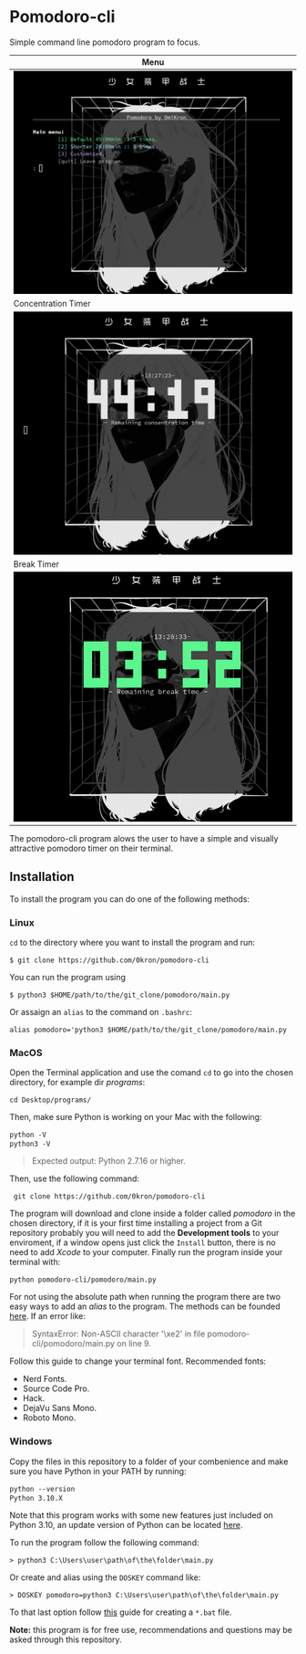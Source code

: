 # Pomodoro-cli
Simple command line pomodoro program to focus.

|Menu|
|-|
|![img](https://github.com/0kron/pomodoro-cli/blob/main/pomodoro-menu.png)|
|Concentration Timer|
|![img](https://github.com/0kron/pomodoro-cli/blob/main/concentration-timer.png)|
|Break Timer|
|![img](https://github.com/0kron/pomodoro-cli/blob/main/break-timer.png)

The pomodoro-cli program alows the user to have a simple and visually attractive pomodoro timer on their terminal.

## Installation
To install the program you can do one of the following methods: 

### Linux
`cd` to the directory where you want to install the program and run: 
```
$ git clone https://github.com/0kron/pomodoro-cli
```
You can run the program using
```
$ python3 $HOME/path/to/the/git_clone/pomodoro/main.py
```
Or assaign an `alias` to the command on `.bashrc`: 
```
alias pomodoro='python3 $HOME/path/to/the/git_clone/pomodoro/main.py
```

### MacOS
Open the Terminal application and use the comand `cd` to go into the chosen directory, for example dir *programs*: 
```
cd Desktop/programs/
```

Then, make sure Python is working on your Mac with the following: 
```
python -V
python3 -V
```
> Expected output: Python 2.7.16 or higher.

Then, use the following command: 
```
 git clone https://github.com/0kron/pomodoro-cli
```
The program will download and clone inside a folder called *pomodoro* in the chosen directory, if it is your first time installing a project from a Git repository probably you will need to add the **Development tools** to your enviroment, if a window opens just click the `Install` button, there is no need to add *Xcode* to your computer. 
Finally run the program inside your terminal with: 

```
python pomodoro-cli/pomodoro/main.py
```
For not using the absolute path when running the program there are two easy ways to add an *alias* to the program. The methods can be founded [here](https://wpbeaches.com/make-an-alias-in-bash-or-zsh-shell-in-macos-with-terminal/). 
If an error like: 
> SyntaxError: Non-ASCII character '\xe2' in file pomodoro-cli/pomodoro/main.py on line 9.

Follow this guide to change your terminal font. Recommended fonts: 
- Nerd Fonts. 
- Source Code Pro. 
- Hack. 
- DejaVu Sans Mono. 
- Roboto Mono.


### Windows
Copy the files in this repository to a folder of your combenience and make sure you have Python in your PATH by running: 
```
python --version
Python 3.10.X
```
Note that this program works with some new features just included on Python 3.10, an update version of Python can be located [here](https://www.python.org/downloads/). 

To run the program follow the following command: 
```
> python3 C:\Users\user\path\of\the\folder\main.py
```
Or create and alias using the `DOSKEY` command like: 
```
> DOSKEY pomodoro=python3 C:\Users\user\path\of\the\folder\main.py
```
To that last option follow [this](https://shivamethical.medium.com/create-command-line-alias-in-windows-76684635b4c4) guide for creating a `*.bat` file.


**Note:** this program is for free use, recommendations and questions may be asked through this repository.
